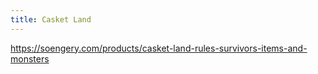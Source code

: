 ```yaml
---
title: Casket Land
---
```

https://soengery.com/products/casket-land-rules-survivors-items-and-monsters